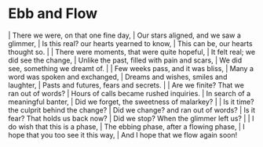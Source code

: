 Ebb and Flow
============

| There we were, on that one fine day,
| Our stars aligned, and we saw a glimmer,
| Is this real? our hearts yearned to know,
| This can be, our hearts thought so.
| 
| There were moments, that were quite hopeful,
| It felt real; we did see the change,
| Unlike the past, filled with pain and scars,
| We did see, something we dreamt of.
| 
| Few weeks pass, and it was bliss,
| Many a word was spoken and exchanged,
| Dreams and wishes, smiles and laughter,
| Pasts and futures, fears and secrets.
| 
| Are we finite? That we ran out of words?
| Hours of calls became rushed inquiries.
| In search of a meaningful banter,
| Did we forget, the sweetness of malarkey?
| 
| Is it time? the culprit behind the change?
| Did we change? and ran out of words?
| Is it fear? That holds us back now?
| Did we stop? When the glimmer left us?
| 
| I do wish that this is a phase,
| The ebbing phase, after a flowing phase,
| I hope that you too see it this way,
| And I hope that we flow again soon!
